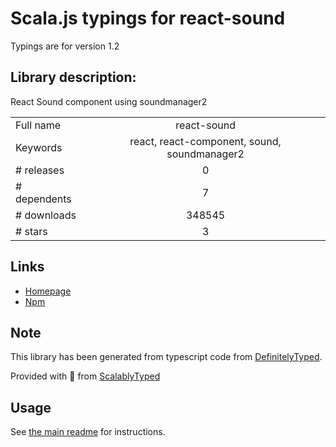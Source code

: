 
# Scala.js typings for react-sound

Typings are for version 1.2

## Library description:
React Sound component using soundmanager2

|                    |                 |
| ------------------ | :-------------: |
| Full name          | react-sound |
| Keywords           | react, react-component, sound, soundmanager2 |
| # releases         | 0 |
| # dependents       | 7 |
| # downloads        | 348545 |
| # stars            | 3 |

## Links
- [Homepage](https://github.com/leoasis/react-sound)
- [Npm](https://www.npmjs.com/package/react-sound)
    


## Note
This library has been generated from typescript code from [DefinitelyTyped](https://definitelytyped.org).

Provided with :purple_heart: from [ScalablyTyped](https://github.com/oyvindberg/ScalablyTyped)

## Usage
See [the main readme](../../readme.md) for instructions.


